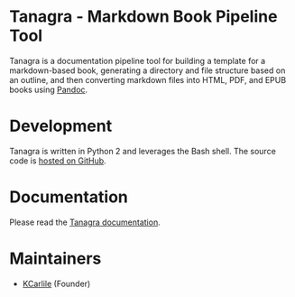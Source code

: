 # Tanagra - Markdown Book Pipeline Tool
Tanagra is a documentation pipeline tool for building a template for a markdown-based book, generating a directory and file structure based on an outline, and then converting markdown files into HTML, PDF, and EPUB books using [Pandoc](https://pandoc.org/).

# Development
Tanagra is written in Python 2 and leverages the Bash shell. The source code is [hosted on GitHub](https://github.com/KCarlile/tanagra).

# Documentation
Please read the [Tanagra documentation](docs/index.md).

# Maintainers
- [KCarlile](https://github.com/KCarlile) (Founder)
